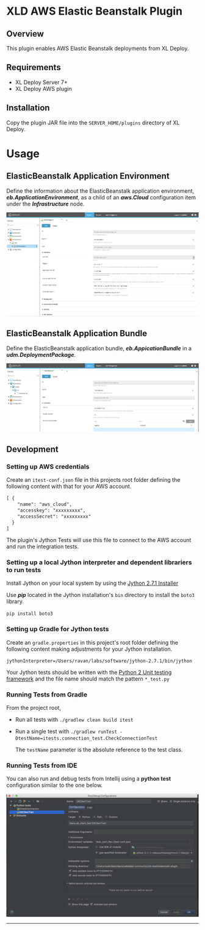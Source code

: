 # XLD AWS Elastic Beanstalk Plugin


## Overview
This plugin enables AWS Elastic Beanstalk deployments from XL Deploy.

## Requirements ##

* XL Deploy Server 7+
* XL Deploy AWS plugin

## Installation

Copy the plugin JAR file into the `SERVER_HOME/plugins` directory of XL Deploy.

# Usage

## ElasticBeanstalk Application Environment

Define the information about the ElasticBeanstalk application environment,  ___eb.ApplicationEnvironment___, as a child of an ___aws.Cloud___ configuration item under the ___Infrastructure___ node.

![ElasticBeanstalkApplicationEnvironmentConfigurationItem](images/infra.png)

## ElasticBeanstalk Application Bundle

Define the ElasticBeanstalk application bundle, ___eb.AppicationBundle___ in a ___udm.DeploymentPackage___.

![ElasticBeanstalkApplicationBundleConfigurationItem](images/deployable.png)

## Development ##

### Setting up AWS credentials ###

Create an `itest-conf.json` file in this projects root folder defining the following content with that for your AWS account.

```
[ {
    "name": "aws_cloud",
    "accesskey": "xxxxxxxxx",
    "accessSecret": "xxxxxxxxx"
  }
]

```

The plugin's Jython Tests will use this file to connect to the AWS account and run the integration tests.

### Setting up a local Jython interpreter and dependent librariers to run tests ###

Install Jython on your local system by using the [Jython 2.7.1 Installer](http://central.maven.org/maven2/org/python/jython-installer/2.7.1/jython-installer-2.7.1.jar)

Use ___pip___ located in the Jython installation's `bin` directory to install the `boto3` library.

`pip install boto3`

### Setting up Gradle for Jython tests ###

Create an `gradle.properties` in this project's root folder defining the following content making adjustments for your Jython installation.

```
jythonInterpreter=/Users/ravan/labs/software/jython-2.7.1/bin/jython
```

Your Jython tests should be written with the [Python 2 Unit testing framework](https://docs.python.org/2/library/unittest.html) and the file name should match the pattern `*_test.py`

### Running Tests from Gradle ###

From the project root, 

* Run all tests with `./gradlew clean build itest` 

* Run a single test with `./gradlew runTest -DtestName=itests.connection_test.CheckConnectionTest`

	The `testName` parameter is the absolute reference to the test class.
	
### Running Tests from IDE ###

You can also run and debug tests from Intellij using a __python test__ configuration similar to the one below.

![IntellijTest](images/intellij.png)
	

---

